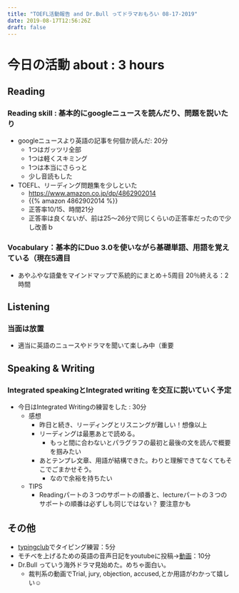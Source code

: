 ```yaml
---
title: "TOEFL活動報告 and Dr.Bull ってドラマおもろい 08-17-2019"
date: 2019-08-17T12:56:26Z
draft: false
---
```



# 今日の活動 about : 3 hours
## Reading
### Reading skill : 基本的にgoogleニュースを読んだり、問題を説いたり
* googleニュースより英語の記事を何個か読んだ: 20分
  * 1つはガッツリ全部
  * 1つは軽くスキミング
  * 1つは本当にさらっと
  * 少し音読もした
* TOEFL、リーディング問題集を少しといた
  * https://www.amazon.co.jp/dp/4862902014
  * {{% amazon 4862902014 %}}
  * 正答率10/15、時間21分
  * 正答率は良くないが、前は25～26分で同じくらいの正答率だったので少し改善ｂ

### Vocabulary：基本的にDuo 3.0を使いながら基礎単語、用語を覚えている（現在5週目
* あやふやな語彙をマインドマップで系統的にまとめ＋5周目 20％終える：2時間


## Listening
### 当面は放置
<!-- * 英語学校で小規模の模擬テストを実施
  * 全然練習してないのにほぼ満点だった
  * 毎日練習してるReadingとこの差はいったい…(´；ω；｀) -->
<!-- * 一番まだマシなので優先順位として一番下
* (Speakingも同じ姿勢をとってたらかなりできなくて焦った経緯があるが…(；・∀・)) -->
* 適当に英語のニュースやドラマを聞いて楽しみ中（重要

## Speaking & Writing
###  Integrated speakingとIntegrated writing を交互に説いていく予定
* 今日はIntegrated Writingの練習をした : 30分
  * 感想
    * 昨日と続き、リーディングとリスニングが難しい！想像以上
    * リーディングは最悪あとで読める。
      * もっと間に合わないとパラグラフの最初と最後の文を読んで概要を掴みたい
    * あとテンプレ文章、用語が結構できた。わりと理解できてなくてもそこでごまかせそう。
      * なので余裕を持ちたい
  * TIPS
    * Readingパートの３つのサポートの順番と、lectureパートの３つのサポートの順番は必ずしも同じではない？ 要注意かも

<!-- * 今日はIntegrated Speakingの練習をした : 20分
  * タイプはPart2(旧Part3)を2問
  * 感想
    * 初めてだったのでかなり苦戦
    * テンプレを作ってなれて行きたい
  * TIPS
    * Readingパートのさらに最初にアナウンスがあり、わりとそれが全体をすぐ把握するのに重要と感じた
    * Readingパートの後半の理由、詳細パートに対応して生徒が意見を述べているので、ヒントになってる？ -->

## その他
* [typingclub](https://www.typingclub.com/)でタイピング練習：5分
* モチベを上げるための英語の音声日記をyoutubeに投稿→[動画](https://youtu.be/7V9nYlVQcE4)：10分
* Dr.Bull っていう海外ドラマ見始めた。めちゃ面白い。
  * 裁判系の動画でTrial, jury, objection, accused,とか用語がわかって嬉しい☺